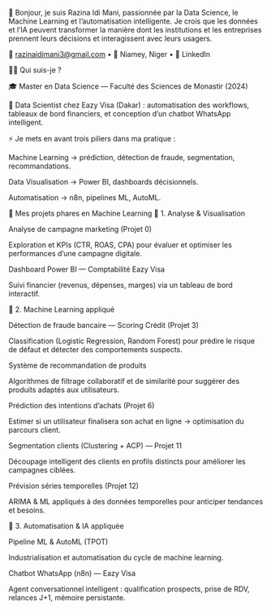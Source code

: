 👋 Bonjour, je suis Razina Idi Mani, passionnée par la Data Science, le Machine Learning et l’automatisation intelligente.
Je crois que les données et l’IA peuvent transformer la manière dont les institutions et les entreprises prennent leurs décisions et interagissent avec leurs usagers.

📧 razinaidimani3@gmail.com
 • 📍 Niamey, Niger • 🔗 LinkedIn

🧑‍💻 Qui suis-je ?

🎓 Master en Data Science — Faculté des Sciences de Monastir (2024)

💼 Data Scientist chez Eazy Visa (Dakar) : automatisation des workflows, tableaux de bord financiers, et conception d’un chatbot WhatsApp intelligent.

⚡ Je mets en avant trois piliers dans ma pratique :

Machine Learning → prédiction, détection de fraude, segmentation, recommandations.

Data Visualisation → Power BI, dashboards décisionnels.

Automatisation → n8n, pipelines ML, AutoML.

📂 Mes projets phares en Machine Learning
🔹 1. Analyse & Visualisation

Analyse de campagne marketing (Projet 0)

Exploration et KPIs (CTR, ROAS, CPA) pour évaluer et optimiser les performances d’une campagne digitale.

Dashboard Power BI — Comptabilité Eazy Visa

Suivi financier (revenus, dépenses, marges) via un tableau de bord interactif.

🔹 2. Machine Learning appliqué

Détection de fraude bancaire — Scoring Crédit (Projet 3)

Classification (Logistic Regression, Random Forest) pour prédire le risque de défaut et détecter des comportements suspects.

Système de recommandation de produits

Algorithmes de filtrage collaboratif et de similarité pour suggérer des produits adaptés aux utilisateurs.

Prédiction des intentions d’achats (Projet 6)

Estimer si un utilisateur finalisera son achat en ligne → optimisation du parcours client.

Segmentation clients (Clustering + ACP) — Projet 11

Découpage intelligent des clients en profils distincts pour améliorer les campagnes ciblées.

Prévision séries temporelles (Projet 12)

ARIMA & ML appliqués à des données temporelles pour anticiper tendances et besoins.

🔹 3. Automatisation & IA appliquée

Pipeline ML & AutoML (TPOT)

Industrialisation et automatisation du cycle de machine learning.

Chatbot WhatsApp (n8n) — Eazy Visa

Agent conversationnel intelligent : qualification prospects, prise de RDV, relances J+1, mémoire persistante.
